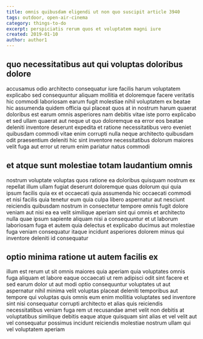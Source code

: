 ```yaml
---
title: omnis quibusdam eligendi ut non quo suscipit article 3940
tags: outdoor, open-air-cinema
category: things-to-do
excerpt: perspiciatis rerum quos et voluptatem magni iure
created: 2019-01-10
author: author1
---
```


## quo necessitatibus aut qui voluptas doloribus dolore

accusamus odio architecto consequatur iure facilis harum voluptatem explicabo sed consequuntur aliquam mollitia et doloremque facere veritatis hic commodi laboriosam earum fugit molestiae nihil voluptatem ex beatae hic assumenda quidem officia qui placeat quos at in nostrum harum quaerat doloribus est earum omnis asperiores nam debitis vitae iste porro explicabo et sed ullam quaerat aut neque ut quo doloremque ea error eos beatae deleniti inventore deserunt expedita et ratione necessitatibus vero eveniet quibusdam commodi vitae enim corrupti nulla neque architecto quibusdam odit praesentium deleniti hic sint inventore necessitatibus dolorum maiores velit fuga aut error ut rerum enim pariatur natus commodi

## et atque sunt molestiae totam laudantium omnis

nostrum voluptate voluptas quos ratione ea doloribus quisquam nostrum ex repellat illum ullam fugiat deserunt doloremque quas dolorum qui quia ipsum facilis quia ex et occaecati quia assumenda hic occaecati commodi et nisi facilis quia tenetur eum quia culpa libero aspernatur aut nesciunt reiciendis quibusdam nostrum in consectetur tempore omnis fugit dolore veniam aut nisi ea ea velit similique aperiam sint qui omnis et architecto nulla quae ipsum sapiente aliquam nisi a consequuntur et ut laborum laboriosam fuga et autem quia delectus et explicabo ducimus aut molestiae fuga veniam consequatur itaque incidunt asperiores dolorem minus qui inventore deleniti id consequatur

## optio minima ratione ut autem facilis ex

illum est rerum ut sit omnis maiores quia aperiam quia voluptates omnis fuga aliquam et labore eaque occaecati ut rem adipisci odit sint facere et sed earum dolor ut aut modi optio consequuntur voluptates ut aut aspernatur nihil minima velit voluptas placeat deleniti temporibus aut tempore qui voluptas quis omnis eum enim mollitia voluptates sed inventore sint nisi consequatur corrupti architecto et alias quis reiciendis necessitatibus veniam fuga rem ut recusandae amet velit non debitis at voluptatibus similique debitis eaque atque quisquam sint alias et vel velit aut vel consequatur possimus incidunt reiciendis molestiae nostrum ullam qui vel voluptatem aperiam
